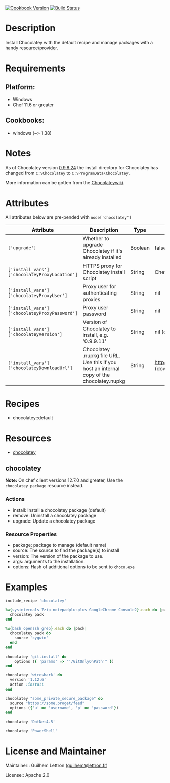 [![Cookbook Version](https://img.shields.io/cookbook/v/chocolatey.svg)](https://supermarket.getchef.com/cookbooks/chocolatey) [![Build Status](http://img.shields.io/travis/chocolatey/chocolatey-cookbook/master.svg)](https://travis-ci.org/chocolatey/chocolatey-cookbook)

# Description

Install Chocolatey with the default recipe and manage packages with a handy resource/provider.

# Requirements

## Platform:

- Windows
- Chef 11.6 or greater

## Cookbooks:

- windows (~> 1.38)

# Notes

As of Chocolatey version [0.9.8.24](https://github.com/chocolatey/chocolatey/blob/master/CHANGELOG.md#09824-july-3-2014) the install directory for Chocolatey has changed from `C:\Chocolatey` to `C:\ProgramData\Chocolatey`.

More information can be gotten from the [Chocolateywiki](https://github.com/chocolatey/chocolatey/wiki/DefaultChocolateyInstallReasoning).

# Attributes

All attributes below are pre-pended with `node['chocolatey']`

Attribute                                     | Description                                                                               | Type    | Default
--------------------------------------------- | ----------------------------------------------------------------------------------------- | ------- | ---------------------------------------------------------------------------------
`['upgrade']`                                 | Whether to upgrade Chocolatey if it's already installed                                   | Boolean | false
`['install_vars']['chocolateyProxyLocation']` | HTTPS proxy for Chocolatey install script                                                 | String  | Chef::Config['https_proxy'] or ENV['https_proxy']
`['install_vars']['chocolateyProxyUser']`     | Proxy user for authenticating proxies                                                     | String  | nil
`['install_vars']['chocolateyProxyPassword']` | Proxy user password                                                                       | String  | nil
`['install_vars']['chocolateyVersion']`       | Version of Chocolatey to install, e.g. '0.9.9.11'                                         | String  | nil (download latest version)
`['install_vars']['chocolateyDownloadUrl']`   | Chocolatey .nupkg file URL. Use this if you host an internal copy of the chocolatey.nupkg | String  | <https://chocolatey.org/api/v2/package/chocolatey> (download from chocolatey.org)

# Recipes

- chocolatey::default

# Resources

- [chocolatey](#chocolatey)

## chocolatey

**Note:** On chef client versions 12.7.0 and greater, Use the `chocolatey_package` resource instead.

### Actions

- install: Install a chocolatey package (default)
- remove: Uninstall a chocolatey package
- upgrade: Update a chocolatey package

### Resource Properties

- package: package to manage (default name)
- source: The source to find the package(s) to install
- version: The version of the package to use.
- args: arguments to the installation.
- options: Hash of additional options to be sent to `choco.exe`

# Examples

```ruby
include_recipe 'chocolatey'

%w{sysinternals 7zip notepadplusplus GoogleChrome Console2}.each do |pack|
  chocolatey pack
end

%w{bash openssh grep}.each do |pack|
  chocolatey pack do
    source 'cygwin'
  end
end

chocolatey 'git.install' do
    options ({ 'params' => "'/GitOnlyOnPath'" })
end

chocolatey 'wireshark' do
  version '1.12.6'
  action :install
end

chocolatey "some_private_secure_package" do
  source "https://some.proget/feed"
  options ({'u' => 'username', 'p' => 'password'})
end

chocolatey 'DotNet4.5'

chocolatey 'PowerShell'
```

# License and Maintainer

Maintainer:: Guilhem Lettron ([guilhem@lettron.fr](mailto:guilhem@lettron.fr))

License:: Apache 2.0
